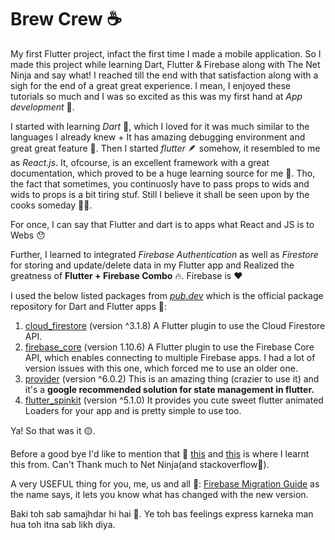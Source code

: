 # Brew Crew ☕

My first Flutter project, infact the first time I made a mobile application.
So I made this project while learning Dart, Flutter & Firebase along with The Net Ninja and say what! I reached till the end with that satisfaction along with a sigh for the end of a great great experience. I mean, I enjoyed these tutorials so much and I was so excited as this was my first hand at <i>App development</i> 🌱. 

I started with learning <i>Dart</i> 🎯, which I loved for it was much similar to the languages I already knew + It has amazing debugging environment and great great feature 💙.
Then I started <i>flutter</i> 🪶 somehow, it resembled to me as <i>React.js</i>. It, ofcourse, is an excellent framework with a great documentation, which proved to be a huge learning source for me 💯. Tho, the fact that sometimes, you continuosly have to pass props to wids and wids to props is a bit tiring stuf. Still I believe it shall be seen upon by the cooks someday 🧑‍🍳.

For once, I can say that Flutter and dart is to apps what React and JS is to Webs 😯

Further, I learned to integrated <i>Firebase Authentication</i> as well as <i>Firestore</i> for storing and update/delete data in my Flutter app and Realized the greatness of <b>Flutter + Firebase Combo</b> 🔥. Firebase is ❤️

I used the below listed packages from <a href="https://pub.dev/"><i>pub.dev</i></a> which is the official package repository for Dart and Flutter apps 🚴:
1. <a href="https://pub.dev/packages/cloud_firestore">cloud_firestore</a> (version ^3.1.8) 
A Flutter plugin to use the Cloud Firestore API.
2. <a href="https://pub.dev/packages/firebase_core">firebase_core</a> (version 1.10.6) 
A Flutter plugin to use the Firebase Core API, which enables connecting to multiple Firebase apps.
I had a lot of version issues with this one, which forced me to use an older one. 
3. <a href="https://pub.dev/packages/provider">provider</a> (version ^6.0.2)
This is an amazing thing (crazier to use it) and it's a <b>google recommended solution for state management in flutter.</b>
4. <a href="https://pub.dev/packages/flutter_spinkit">flutter_spinkit</a> (version ^5.1.0)
It provides you cute sweet flutter animated Loaders for your app and is pretty simple to use too.

Ya! So that was it 🟡. 

Before a good bye I'd like to mention that 🌃 <a href="https://www.youtube.com/watch?v=1ukSR1GRtMU&list=PL4cUxeGkcC9jLYyp2Aoh6hcWuxFDX6PBJ">this</a> and <a href="https://www.youtube.com/watch?v=sfA3NWDBPZ4&list=PL4cUxeGkcC9j--TKIdkb3ISfRbJeJYQwC">this</a> is where I learnt this from. Can't Thank much to Net Ninja(and stackoverflow🙇).

A very USEFUL thing for you, me, us and all 🙂:
<a href="https://firebase.flutter.dev/docs/migration/">Firebase Migration Guide</a> as the name says, it lets you know what has changed with the new version.

Baki toh sab samajhdar hi hai 🙏. Ye toh bas feelings express karneka man hua toh itna sab likh diya.
